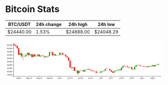 # Bitcoin Stats

BTC/USDT|24h change|24h high|24h low|
|---|---|---|---|
|$24440.00|1.53%|$24888.00|$24048.29|

<img src="./chart.svg">
